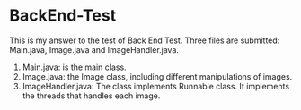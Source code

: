 BackEnd-Test
============
This is my answer to the test of Back End Test. Three files are submitted: Main.java, Image.java and ImageHandler.java.
1. Main.java: is the main class. 
2. Image.java: the Image class, including different manipulations of images.
3. ImageHandler.java: The class implements Runnable class. It implements the threads that handles each image. 
